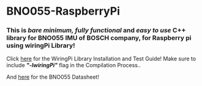 # BNO055-RaspberryPi

### This is ***bare minimum, fully functional*** and ***easy to use*** C++ library for BNO055 IMU of BOSCH company, for Raspberry pi using wiringPi Library!

Click [here](http://wiringpi.com/download-and-install/) for the WiringPi Library Installation and Test Guide!
Make sure to include ***"-lwiringPi"*** flag in the Compilation Process..

And [here](https://cdn-shop.adafruit.com/datasheets/BST_BNO055_DS000_12.pdf) for the BNO055 Datasheet!